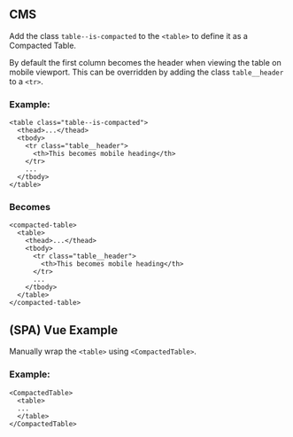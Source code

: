 ## CMS

Add the class `table--is-compacted` to the `<table>` to define it as a Compacted Table.

By default the first column becomes the header when viewing the table on mobile viewport. This can be overridden by adding the class `table__header` to a `<tr>`.

### Example:

```
<table class="table--is-compacted">
  <thead>...</thead>
  <tbody>
    <tr class="table__header">
      <th>This becomes mobile heading</th>
    </tr>
    ...
  </tbody>
</table>
```

### Becomes

```
<compacted-table>
  <table>
    <thead>...</thead>
    <tbody>
      <tr class="table__header">
        <th>This becomes mobile heading</th>
      </tr>
      ...
    </tbody>
  </table>
</compacted-table>
```

## (SPA) Vue Example

Manually wrap the `<table>` using `<CompactedTable>`.

### Example:

```
<CompactedTable>
  <table>
  ...
  </table>
</CompactedTable>
```